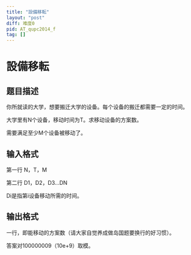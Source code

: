 ```yaml
---
title: "設備移転"
layout: "post"
diff: 难度0
pid: AT_qupc2014_f
tag: []
---
```


# 設備移転

## 题目描述

你所就读的大学，想要搬迁大学的设备。每个设备的搬迁都需要一定的时间。
大学里有N个设备，移动时间为T。求移动设备的方案数。
需要满足至少M个设备被移动了。

## 输入格式

第一行 N，T，M
第二行 D1，D2，D3...DN
Di是指第i设备移动所需的时间。

## 输出格式

一行，即能移动的方案数（请大家自觉养成做岛国题要换行的好习惯）。
答案对100000009（10e+9）取模。

